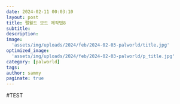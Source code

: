 ```yaml
---
date: 2024-02-11 00:03:10
layout: post
title: 팰월드 모드 제작법8
subtitle:  
description: 
image: 
  'assets/img/uploads/2024/feb/2024-02-03-palworld/title.jpg'
optimized_image:    
  'assets/img/uploads/2024/feb/2024-02-03-palworld/p_title.jpg'
category: [palworld]
tags:  
author: sammy
paginate: true
---
```

#TEST